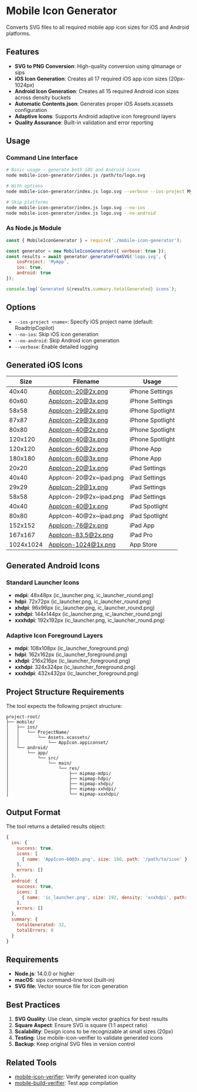 # Mobile Icon Generator

Converts SVG files to all required mobile app icon sizes for iOS and Android platforms.

## Features

- **SVG to PNG Conversion**: High-quality conversion using qlmanage or sips
- **iOS Icon Generation**: Creates all 17 required iOS app icon sizes (20px-1024px)
- **Android Icon Generation**: Creates all 15 required Android icon sizes across density buckets
- **Automatic Contents.json**: Generates proper iOS Assets.xcassets configuration
- **Adaptive Icons**: Supports Android adaptive icon foreground layers
- **Quality Assurance**: Built-in validation and error reporting

## Usage

### Command Line Interface

```bash
# Basic usage - generate both iOS and Android icons
node mobile-icon-generator/index.js /path/to/logo.svg

# With options
node mobile-icon-generator/index.js logo.svg --verbose --ios-project MyApp

# Skip platforms
node mobile-icon-generator/index.js logo.svg --no-ios
node mobile-icon-generator/index.js logo.svg --no-android
```

### As Node.js Module

```javascript
const { MobileIconGenerator } = require('./mobile-icon-generator');

const generator = new MobileIconGenerator({ verbose: true });
const results = await generator.generateFromSVG('logo.svg', {
    iosProject: 'MyApp',
    ios: true,
    android: true
});

console.log(`Generated ${results.summary.totalGenerated} icons`);
```

## Options

- `--ios-project <name>`: Specify iOS project name (default: RoadtripCopilot)
- `--no-ios`: Skip iOS icon generation
- `--no-android`: Skip Android icon generation
- `--verbose`: Enable detailed logging

## Generated iOS Icons

| Size | Filename | Usage |
|------|----------|-------|
| 40x40 | AppIcon-20@2x.png | iPhone Settings |
| 60x60 | AppIcon-20@3x.png | iPhone Settings |
| 58x58 | AppIcon-29@2x.png | iPhone Spotlight |
| 87x87 | AppIcon-29@3x.png | iPhone Spotlight |
| 80x80 | AppIcon-40@2x.png | iPhone Spotlight |
| 120x120 | AppIcon-40@3x.png | iPhone Spotlight |
| 120x120 | AppIcon-60@2x.png | iPhone App |
| 180x180 | AppIcon-60@3x.png | iPhone App |
| 20x20 | AppIcon-20@1x.png | iPad Settings |
| 40x40 | AppIcon-20@2x~ipad.png | iPad Settings |
| 29x29 | AppIcon-29@1x.png | iPad Settings |
| 58x58 | AppIcon-29@2x~ipad.png | iPad Settings |
| 40x40 | AppIcon-40@1x.png | iPad Spotlight |
| 80x80 | AppIcon-40@2x~ipad.png | iPad Spotlight |
| 152x152 | AppIcon-76@2x.png | iPad App |
| 167x167 | AppIcon-83.5@2x.png | iPad Pro |
| 1024x1024 | AppIcon-1024@1x.png | App Store |

## Generated Android Icons

### Standard Launcher Icons
- **mdpi**: 48x48px (ic_launcher.png, ic_launcher_round.png)
- **hdpi**: 72x72px (ic_launcher.png, ic_launcher_round.png)
- **xhdpi**: 96x96px (ic_launcher.png, ic_launcher_round.png)
- **xxhdpi**: 144x144px (ic_launcher.png, ic_launcher_round.png)
- **xxxhdpi**: 192x192px (ic_launcher.png, ic_launcher_round.png)

### Adaptive Icon Foreground Layers
- **mdpi**: 108x108px (ic_launcher_foreground.png)
- **hdpi**: 162x162px (ic_launcher_foreground.png)
- **xhdpi**: 216x216px (ic_launcher_foreground.png)
- **xxhdpi**: 324x324px (ic_launcher_foreground.png)
- **xxxhdpi**: 432x432px (ic_launcher_foreground.png)

## Project Structure Requirements

The tool expects the following project structure:

```
project-root/
├── mobile/
│   ├── ios/
│   │   └── ProjectName/
│   │       └── Assets.xcassets/
│   │           └── AppIcon.appiconset/
│   └── android/
│       └── app/
│           └── src/
│               └── main/
│                   └── res/
│                       ├── mipmap-mdpi/
│                       ├── mipmap-hdpi/
│                       ├── mipmap-xhdpi/
│                       ├── mipmap-xxhdpi/
│                       └── mipmap-xxxhdpi/
```

## Output Format

The tool returns a detailed results object:

```javascript
{
  ios: {
    success: true,
    icons: [
      { name: 'AppIcon-60@3x.png', size: 180, path: '/path/to/icon' }
    ],
    errors: []
  },
  android: {
    success: true,
    icons: [
      { name: 'ic_launcher.png', size: 192, density: 'xxxhdpi', path: '/path/to/icon' }
    ],
    errors: []
  },
  summary: {
    totalGenerated: 32,
    totalErrors: 0
  }
}
```

## Requirements

- **Node.js**: 14.0.0 or higher
- **macOS**: sips command-line tool (built-in)
- **SVG file**: Vector source file for icon generation

## Best Practices

1. **SVG Quality**: Use clean, simple vector graphics for best results
2. **Square Aspect**: Ensure SVG is square (1:1 aspect ratio)
3. **Scalability**: Design icons to be recognizable at small sizes (20px)
4. **Testing**: Use mobile-icon-verifier to validate generated icons
5. **Backup**: Keep original SVG files in version control

## Related Tools

- [mobile-icon-verifier](../mobile-icon-verifier/README.md): Verify generated icon quality
- [mobile-build-verifier](../mobile-build-verifier/README.md): Test app compilation